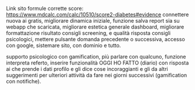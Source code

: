 Link sito formule corrette score: https://www.mdcalc.com/calc/10510/score2-diabetes#evidence
connettere nuova ai gratis,
migliorare dinamica  iniziale,
funzione salva report sia su webapp che scaricata,
migliorare  estetica generale dashboard,
migliorare formattazione risultato consigli  screening, e qualità risposta consigli psicologici,
mettere pulsante domanda precedente o successiva,
accesso con google,
sistemare sito, con dominio e tutto.

supporto psicologico con gamification, più parlare con qualcuno,
funzione interpreta referto,
inserire funzionalità OGGI HO FATTO (diario) con risposta ai che prende i dati  profilo  e gli dice cose incoraggianti e gli da altri suggerimenti per ulteriori attività  da fare nei  giorni successivi (gamification con notifiche).



